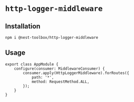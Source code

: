 # `http-logger-middleware`

## Installation

```
npm i @nest-toolbox/http-logger-middleware
```

## Usage

```
export class AppModule {
    configure(consumer: MiddlewareConsumer) {
        consumer.apply(HttpLoggerMiddleware).forRoutes({
            path: '*',
            method: RequestMethod.ALL,
        });
    }
}
```
